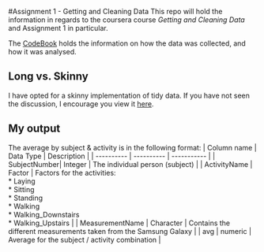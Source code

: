 #Assignment 1 - Getting and Cleaning Data
This repo will hold the information in regards to the coursera course _Getting and Cleaning Data_ and Assignment 1 in particular.

The [CodeBook](CodeBook.md) holds the information on how the data was collected, and how it was analysed.


## Long vs. Skinny
I have opted for a skinny implementation of tidy data. If you have not seen the discussion, I encourage you view it [here](https://class.coursera.org/getdata-030/forum/thread?thread_id=107).

## My output
The average by subject & activity is in the following format:
| Column name | Data Type | Description |
| ---------- | ---------- | ----------- |
| SubjectNumber| Integer | The individual person (subject) |
| ActivityName | Factor | Factors for the activities: <br> * Laying <br> * Sitting <br> * Standing <br> * Walking <br> * Walking_Downstairs <br> * Walking_Upstairs |
| MeasurementName | Character | Contains the different measurements taken from the Samsung Galaxy |
| avg | numeric | Average for the subject / activity combination |